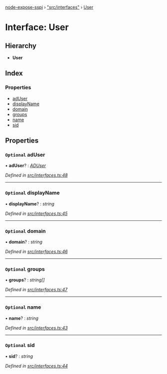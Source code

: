 [node-expose-sspi](../README.md) › ["src/interfaces"](../modules/_src_interfaces_.md) › [User](_src_interfaces_.user.md)

# Interface: User

## Hierarchy

* **User**

## Index

### Properties

* [adUser](_src_interfaces_.user.md#optional-aduser)
* [displayName](_src_interfaces_.user.md#optional-displayname)
* [domain](_src_interfaces_.user.md#optional-domain)
* [groups](_src_interfaces_.user.md#optional-groups)
* [name](_src_interfaces_.user.md#optional-name)
* [sid](_src_interfaces_.user.md#optional-sid)

## Properties

### `Optional` adUser

• **adUser**? : *[ADUser](_src_interfaces_.aduser.md)*

*Defined in [src/interfaces.ts:48](https://github.com/jlguenego/node-expose-sspi/blob/52464ac/src/interfaces.ts#L48)*

___

### `Optional` displayName

• **displayName**? : *string*

*Defined in [src/interfaces.ts:45](https://github.com/jlguenego/node-expose-sspi/blob/52464ac/src/interfaces.ts#L45)*

___

### `Optional` domain

• **domain**? : *string*

*Defined in [src/interfaces.ts:46](https://github.com/jlguenego/node-expose-sspi/blob/52464ac/src/interfaces.ts#L46)*

___

### `Optional` groups

• **groups**? : *string[]*

*Defined in [src/interfaces.ts:47](https://github.com/jlguenego/node-expose-sspi/blob/52464ac/src/interfaces.ts#L47)*

___

### `Optional` name

• **name**? : *string*

*Defined in [src/interfaces.ts:43](https://github.com/jlguenego/node-expose-sspi/blob/52464ac/src/interfaces.ts#L43)*

___

### `Optional` sid

• **sid**? : *string*

*Defined in [src/interfaces.ts:44](https://github.com/jlguenego/node-expose-sspi/blob/52464ac/src/interfaces.ts#L44)*
